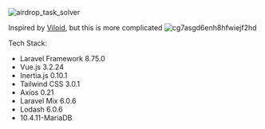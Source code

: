![airdrop_task_solver](https://user-images.githubusercontent.com/25668079/145761894-c05e24db-e34f-49c2-af9a-7ff22fb72c3f.png)

Inspired by [Viloid](https://github.com/vsec7), but this is more complicated
![cg7asgd6enh8hfwiejf2hd](https://user-images.githubusercontent.com/25668079/145762624-bc4702f3-7d1b-46eb-8b6d-7ac92d0851b6.png)

Tech Stack:
- Laravel Framework 8.75.0
- Vue.js 3.2.24
- Inertia.js 0.10.1
- Tailwind CSS 3.0.1
- Axios 0.21
- Laravel Mix 6.0.6
- Lodash 6.0.6
- 10.4.11-MariaDB
